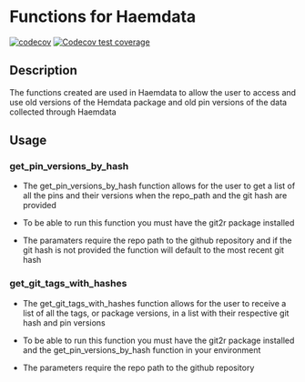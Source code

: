 # Functions for Haemdata

<!-- badges: start -->

[![codecov](https://codecov.io/gh/ethanjefferson17/haemdata-function/branch/main/graph/badge.svg)](https://codecov.io/gh/ethanjefferson17/haemdata-function)
 [![Codecov test coverage](https://codecov.io/gh/ethanjefferson17/haemdata-function/graph/badge.svg)](https://app.codecov.io/gh/ethanjefferson17/haemdata-function)

  <!-- badges: end -->

## Description

The functions created are used in Haemdata to allow the user to access and use old versions of the Hemdata package and old pin versions of the data collected through Haemdata

## Usage

### get_pin_versions_by_hash

-   The get_pin_versions_by_hash function allows for the user to get a list of all the pins and their versions when the repo_path and the git hash are provided

-   To be able to run this function you must have the git2r package installed

-   The paramaters require the repo path to the github repository and if the git hash is not provided the function will default to the most recent git hash

### get_git_tags_with_hashes

-   The get_git_tags_with_hashes function allows for the user to receive a list of all the tags, or package versions, in a list with their respective git hash and pin versions

-   To be able to run this function you must have the git2r package installed and the get_pin_versions_by_hash function in your environment

-   The parameters require the repo path to the github repository
